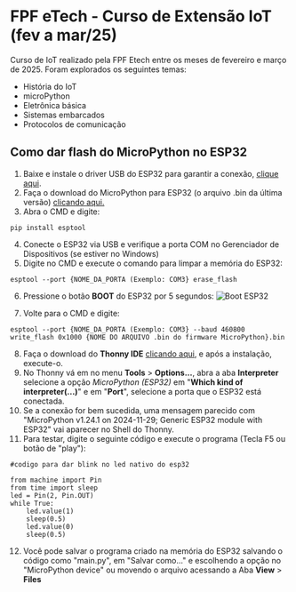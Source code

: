 # FPF eTech - Curso de Extensão IoT (fev a mar/25)
Curso de IoT realizado pela FPF Etech entre os meses de fevereiro e março de 2025. Foram explorados os seguintes temas:
- História do IoT
- microPython
- Eletrônica básica
- Sistemas embarcados
- Protocolos de comunicação

## Como dar flash do MicroPython no ESP32
1. Baixe e instale o driver USB do ESP32 para garantir a conexão, [clique aqui](https://github.com/ayrtonaraujo/fpf_tech_iot/tree/main/drivers_esp32).
2. Faça o download do MicroPython para ESP32 (o arquivo .bin da última versão) [clicando aqui.](https://micropython.org/download/ESP32_GENERIC/)
3. Abra o CMD e digite:
```
pip install esptool
```
4. Conecte o ESP32 via USB e verifique a porta COM no Gerenciador de Dispositivos (se estiver no Windows)
5. Digite no CMD e execute o comando para limpar a memória do ESP32:
```
esptool --port {NOME_DA_PORTA (Exemplo: COM3} erase_flash
```
6. Pressione o botão **BOOT** do ESP32 por 5 segundos:
![Boot ESP32](https://i0.wp.com/randomnerdtutorials.com/wp-content/uploads/2018/08/boot-button-1.jpg?quality=100&strip=all&ssl=1)

7. Volte para o CMD e digite:
```
esptool --port {NOME_DA_PORTA (Exemplo: COM3} --baud 460800 write_flash 0x1000 {NOME DO ARQUIVO .bin do firmware MicroPython}.bin
```
8. Faça o download do **Thonny IDE** [clicando aqui](https://thonny.org/), e após a instalação, execute-o.
9. No Thonny vá em no menu **Tools** > **Options...**, abra a aba **Interpreter** selecione a opção _MicroPython (ESP32)_ em "**Which kind of interpreter(...)**" e em "**Port**", selecione a porta que o ESP32 está  conectada.
10. Se a conexão for bem sucedida, uma mensagem parecido com "MicroPython v1.24.1 on 2024-11-29; Generic ESP32 module with ESP32" vai aparecer no Shell do Thonny.
11. Para testar, digite o seguinte código e execute o programa (Tecla F5 ou botão de "play"):
```
#codigo para dar blink no led nativo do esp32

from machine import Pin
from time import sleep
led = Pin(2, Pin.OUT)
while True:
    led.value(1)
    sleep(0.5)
    led.value(0)
    sleep(0.5)
```

12. Você pode salvar o programa criado na memória do ESP32 salvando o código como "main.py", em "Salvar como..." e escolhendo a opção no "MicroPython device" ou movendo o arquivo acessando a Aba **View** > **Files**